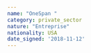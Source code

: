 ```yaml
---
name: "OneSpan "
category: private_sector
nature: "Entreprise"
nationality: USA
date_signed: '2018-11-12'
---
```

    